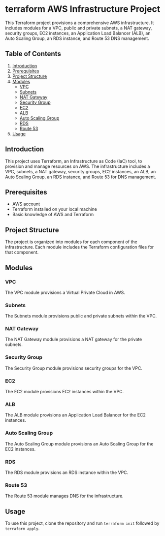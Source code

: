 # terraform AWS Infrastructure Project

This Terraform project provisions a comprehensive AWS infrastructure. It includes modules for a VPC, public and private subnets, a NAT gateway, security groups, EC2 instances, an Application Load Balancer (ALB), an Auto Scaling Group, an RDS instance, and Route 53 DNS management.

## Table of Contents
1. [Introduction](#introduction)
2. [Prerequisites](#prerequisites)
3. [Project Structure](#project-structure)
4. [Modules](#modules)
    - [VPC](#vpc)
    - [Subnets](#subnets)
    - [NAT Gateway](#nat-gateway)
    - [Security Group](#security-group)
    - [EC2](#ec2)
    - [ALB](#alb)
    - [Auto Scaling Group](#auto-scaling-group)
    - [RDS](#rds)
    - [Route 53](#route-53)
5. [Usage](#usage)

## Introduction

This project uses Terraform, an Infrastructure as Code (IaC) tool, to provision and manage resources on AWS. The infrastructure includes a VPC, subnets, a NAT gateway, security groups, EC2 instances, an ALB, an Auto Scaling Group, an RDS instance, and Route 53 for DNS management.

## Prerequisites

- AWS account
- Terraform installed on your local machine
- Basic knowledge of AWS and Terraform

## Project Structure

The project is organized into modules for each component of the infrastructure. Each module includes the Terraform configuration files for that component.

## Modules

### VPC

The VPC module provisions a Virtual Private Cloud in AWS.

### Subnets

The Subnets module provisions public and private subnets within the VPC.

### NAT Gateway

The NAT Gateway module provisions a NAT gateway for the private subnets.

### Security Group

The Security Group module provisions security groups for the VPC.

### EC2

The EC2 module provisions EC2 instances within the VPC.

### ALB

The ALB module provisions an Application Load Balancer for the EC2 instances.

### Auto Scaling Group

The Auto Scaling Group module provisions an Auto Scaling Group for the EC2 instances.

### RDS

The RDS module provisions an RDS instance within the VPC.

### Route 53

The Route 53 module manages DNS for the infrastructure.

## Usage

To use this project, clone the repository and run `terraform init` followed by `terraform apply`.
